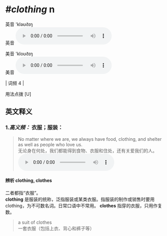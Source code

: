 # ***\#clothing*** n
英音 'kləʊðɪŋ  
英音
<audio src="./media/clothing-B.aac" controls="controls"></audio>

美音 'kloʊðɪŋ  
美音
<audio src="./media/clothing.aac" controls="controls"></audio>



| 词频 4 |  

用法点拨  [U]

英文释义
---
### 1.*高义频：* **衣服；服装：**  

 > No matter where we are, we always have food, clothing, and shelter as well as people who love us.  
 > 无论身在何处，我们都能得到食物、衣服和住处，还有关爱我们的人。    
<audio src="./media/P88 clothing1.aac" controls="controls"></audio>

#### 辨析 clothing, clothes
二者都指“衣服”。  
**clothing** 是服装的统称，泛指服装或某类衣服。指服装的制作或销售时要用clothing，为不可数名词。日常口语中不常用。
**clothes** 指穿的衣服，只用作复数。
 > a suit of clothes  
 > 一套衣服（包括上衣、背心和裤子等）    



